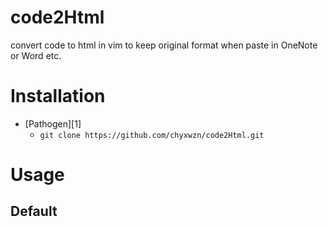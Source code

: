 # code2Html
convert code to html in vim to keep original format when paste in OneNote or Word etc.

Installation
============
* [Pathogen][1]
    * `git clone https://github.com/chyxwzn/code2Html.git`

Usage
=====
## Default
        
